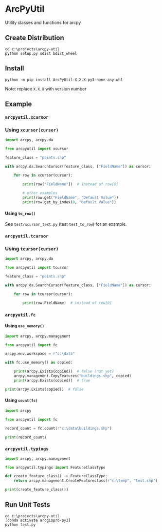 # ArcPyUtil

Utility classes and functions for arcpy

## Create Distribution

```shell=
cd c:\projects\arcpy-util
python setup.py sdist bdist_wheel
```

## Install 

```shell
python -m pip install ArcPyUtil-X.X.X-py3-none-any.whl
```

Note: replace `X.X.X` with version number

## Example

### `arcpyutil.xcursor`

### Using `xcursor(cursor)`

```python
import arcpy, arcpy.da

from arcpyutil import xcursor

feature_class = "points.shp"

with arcpy.da.SearchCursor(feature_class, ["FieldName"]) as cursor:

    for row in xcursor(cursor):
        
        print(row["FieldName"])  # instead of row[0]

        # other examples
        print(row.get("FieldName", "Default Value"))
        print(row.get_by_index(0, "Default Value"))
```

#### Using `to_row()`

See `test/xcursor_test.py` (test `test_to_row`) for an example.

### `arcpyutil.tcursor`

### Using `tcursor(cursor)`

```python
import arcpy, arcpy.da

from arcpyutil import tcursor

feature_class = "points.shp"

with arcpy.da.SearchCursor(feature_class, ["FieldName"]) as cursor:

    for row in tcursor(cursor):

        print(row.FieldName)  # instead of row[0]
```

### `arcpyutil.fc`

#### Using `use_memory()`

```python
import arcpy, arcpy.management

from arcpyutil import fc

arcpy.env.workspace = r"c:\data"

with fc.use_memory() as copied:

    print(arcpy.Exists(copied))  # false (not yet)
    arcpy.management.CopyFeatures("buildings.shp", copied)
    print(arcpy.Exists(copied))  # true

print(arcpy.Exists(copied))  # false
```

#### Using `count(fc)`

```python
import arcpy

from arcpyutil import fc

record_count = fc.count(r"c:\data\buildings.shp")

print(record_count)
```

### `arcpyutil.typings`

```python
import arcpy, arcpy.management

from arcpyutil.typings import FeatureClassType

def create_feature_class() -> FeatureClassType:
    return arcpy.management.CreateFeatureclass(r"c:\temp", "test.shp")

print(create_feature_class())
```

## Run Unit Tests

```shell
cd c:\projects\arcpy-util
[conda activate arcgispro-py3]
python test.py
```
